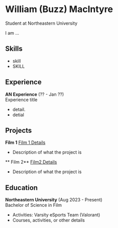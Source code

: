 <!---
documentation on themes etc: https://docs.github.com/en/pages/setting-up-a-github-pages-site-with-jekyll/adding-a-theme-to-your-github-pages-site-using-jekyll
-->
# William (Buzz) MacIntyre
Student at Northeastern University 

I am ...

## Skills
- skill
- SKILL

## Experience
**AN Experience** (?? - Jan ??)   
Experience title
- detail.
- detial

## Projects
**Film 1** [Film 1 Details](projects/film1) 
- Description of what the project is

** Film 2** [Film2 Details](projects/film2)
- Description of what the project is 

## Education
**Northeastern University** (Aug 2023 - Present)    
Bachelor of Science in Film   
- Activities: Varsity eSports Team (Valorant) 
- Courses, activities, or other details
